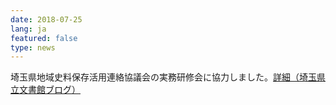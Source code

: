 ```yaml
---
date: 2018-07-25
lang: ja
featured: false
type: news
---
```

埼玉県地域史料保存活用連絡協議会の実務研修会に協力しました。<a href="http://www.monjo.spec.ed.jp/index.php?page_id=247" target="_blank">詳細（埼玉県立文書館ブログ）</a>
